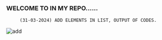 ###  WELCOME TO IN MY REPO......             
         (31-03-2024) ADD ELEMENTS IN LIST, OUTPUT OF CODES.
![add](https://github.com/ranjeetdakshvanshi/webprojects/assets/164492985/fc604519-ed61-4fa9-b0a5-a20882afb7cd)

